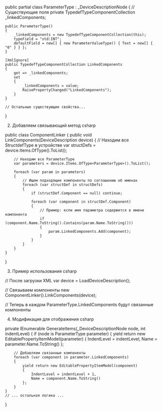 public partial class ParameterType : _DeviceDescriptionNode
{
    // Существующие поля
    private TypedefTypeComponentCollection _linkedComponents;
    
    public ParameterType()
    {
        _linkedComponents = new TypedefTypeComponentCollection(this);
        typeField = "std:INT";
        defaultField = new[] { new ParameterValueType() { Text = new[] { "0" } } };
    }

    [XmlIgnore]
    public TypedefTypeComponentCollection LinkedComponents
    {
        get => _linkedComponents;
        set
        {
            _linkedComponents = value;
            RaisePropertyChanged("LinkedComponents");
        }
    }

    // Остальные существующие свойства...
}

2. Добавляем связывающий метод
csharp

public class ComponentLinker
{
    public void LinkComponents(DeviceDescription device)
    {
        // Находим все StructdefType в устройстве
        var structDefs = device.Items.OfType<StructdefType>().ToList();
        
        // Находим все ParameterType
        var parameters = device.Items.OfType<ParameterType>().ToList();

        foreach (var param in parameters)
        {
            // Ищем подходящие компоненты по соглашению об именах
            foreach (var structDef in structDefs)
            {
                if (structDef.Component == null) continue;
                
                foreach (var component in structDef.Component)
                {
                    // Пример: если имя параметра содержится в имени компонента
                    if (component.Name.ToString().Contains(param.Name.ToString()))
                    {
                        param.LinkedComponents.Add(component);
                    }
                }
            }
        }
    }
}

3. Пример использования
csharp

// После загрузки XML
var device = LoadDeviceDescription();

// Связываем компоненты
new ComponentLinker().LinkComponents(device);

// Теперь в каждом ParameterType.LinkedComponents будут связанные компоненты

4. Модификация для отображения
csharp

private IEnumerable<PropertyItemModel> GenerateItems(_DeviceDescriptionNode node, int indentLevel)
{
    if (node is ParameterType parameter)
    {
        yield return new EditablePropertyItemModel(parameter)
        {
            IndentLevel = indentLevel,
            Name = parameter.Name.ToString()
        };

        // Добавляем связанные компоненты
        foreach (var component in parameter.LinkedComponents)
        {
            yield return new EditablePropertyItemModel(component)
            {
                IndentLevel = indentLevel + 1,
                Name = component.Name.ToString()
            };
        }
    }
    // ... остальная логика ...
}
